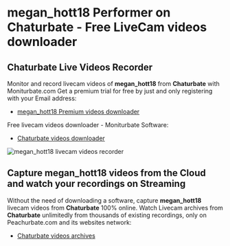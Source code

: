# megan_hott18 Performer on Chaturbate - Free LiveCam videos downloader

## Chaturbate Live Videos Recorder

Monitor and record livecam videos of **megan_hott18** from **Chaturbate** with Moniturbate.com
Get a premium trial for free by just and only registering with your Email address:
* [megan_hott18 Premium videos downloader](https://moniturbate.com/request-demo-licence-key.html)

Free livecam videos downloader - Moniturbate Software:
* [Chaturbate videos downloader](https://moniturbate.com/moniturbate-download-software.html)

![megan_hott18 livecam videos recorder](https://peachurnet.com/templates/moniturbate-software.png)


## Capture megan_hott18 videos from the Cloud and watch your recordings on Streaming

Without the need of downloading a software, capture **megan_hott18** livecam videos from **Chaturbate** 100% online.
Watch Livecam archives from **Chaturbate** unlimitedly from thousands of existing recordings, only on Peachurbate.com and its websites network:
* [Chaturbate videos archives](https://peachurnet.com/)